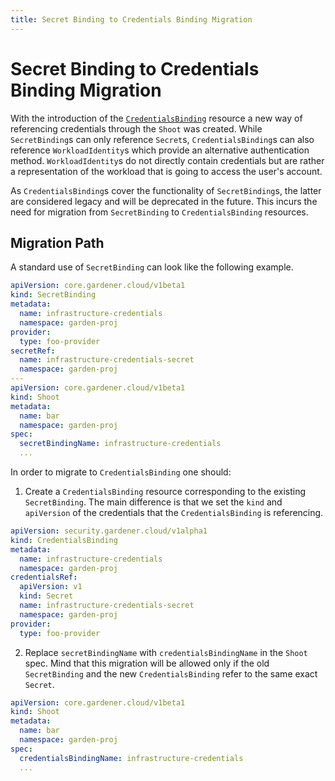 ```yaml
---
title: Secret Binding to Credentials Binding Migration
---
```


# Secret Binding to Credentials Binding Migration

With the introduction of the [`CredentialsBinding`](../../api-reference/security.md) resource a new way of referencing credentials through the `Shoot` was created.
While `SecretBinding`s can only reference `Secret`s, `CredentialsBinding`s can also reference `WorkloadIdentity`s which provide an alternative authentication method.
`WorkloadIdentity`s do not directly contain credentials but are rather a representation of the workload that is going to access the user's account.

As `CredentialsBinding`s cover the functionality of `SecretBinding`s, the latter are considered legacy and will be deprecated in the future.
This incurs the need for migration from `SecretBinding` to `CredentialsBinding` resources.

## Migration Path

A standard use of `SecretBinding` can look like the following example.

```yaml
apiVersion: core.gardener.cloud/v1beta1
kind: SecretBinding
metadata:
  name: infrastructure-credentials
  namespace: garden-proj
provider:
  type: foo-provider
secretRef:
  name: infrastructure-credentials-secret
  namespace: garden-proj
---
apiVersion: core.gardener.cloud/v1beta1
kind: Shoot
metadata:
  name: bar
  namespace: garden-proj
spec:
  secretBindingName: infrastructure-credentials
  ...
```

In order to migrate to `CredentialsBinding` one should:

1. Create a `CredentialsBinding` resource corresponding to the existing `SecretBinding`. The main difference is that we set the `kind` and `apiVersion` of the credentials that the `CredentialsBinding` is referencing.

```yaml
apiVersion: security.gardener.cloud/v1alpha1
kind: CredentialsBinding
metadata:
  name: infrastructure-credentials
  namespace: garden-proj
credentialsRef:
  apiVersion: v1
  kind: Secret
  name: infrastructure-credentials-secret
  namespace: garden-proj
provider:
  type: foo-provider
```

2. Replace `secretBindingName` with `credentialsBindingName` in the `Shoot` spec. Mind that this migration will be allowed only if the old `SecretBinding` and the new `CredentialsBinding` refer to the same exact `Secret`. 

```yaml
apiVersion: core.gardener.cloud/v1beta1
kind: Shoot
metadata:
  name: bar
  namespace: garden-proj
spec:
  credentialsBindingName: infrastructure-credentials
  ...
```
